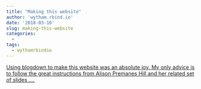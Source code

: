```yaml
---
title: "Making this website"
author: 'wytham.rbind.io'
date: '2018-03-10'
slug: making-this-website
categories:
  - 
tags:
  - wythamrbindio
---
```


[Using blogdown to make this website was an absolute joy. My only advice is to follow the great instructions from Alison Premanes Hill and her related set of slides ....<click to read more>](https://wytham.rbind.io/post/making-this-website/)

